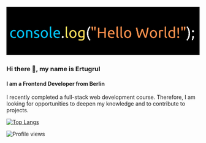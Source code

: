 ![I am a Frontend Developer from Berlin](https://github.com/ETweb51/ETweb51/blob/main/helloWorld.png)
### Hi there 👋, my name is Ertugrul
#### I am a Frontend Developer from Berlin

I recently completed a full-stack web development course. Therefore, I am looking for opportunities to deepen my knowledge and to contribute to projects.

[![Top Langs](https://github-readme-stats.vercel.app/api/top-langs/?username=ETweb51)](https://github.com/anuraghazra/github-readme-stats)

![Profile views](https://gpvc.arturio.dev/ETweb51)  
